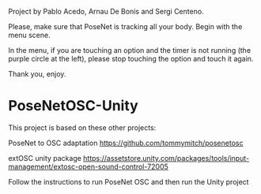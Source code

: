 Project by Pablo Acedo, Arnau De Bonis and Sergi Centeno.

Please, make sure that PoseNet is tracking all your body. Begin with the menu scene. 

In the menu, if you are touching an option and the timer is not running (the purple circle at the left), please stop touching the option and touch it again.

Thank you, enjoy.


# PoseNetOSC-Unity

This project is based on these other projects: 

PoseNet to OSC adaptation
https://github.com/tommymitch/posenetosc 

extOSC unity package
https://assetstore.unity.com/packages/tools/input-management/extosc-open-sound-control-72005

Follow the instructions to run PoseNet OSC and then run the Unity project
